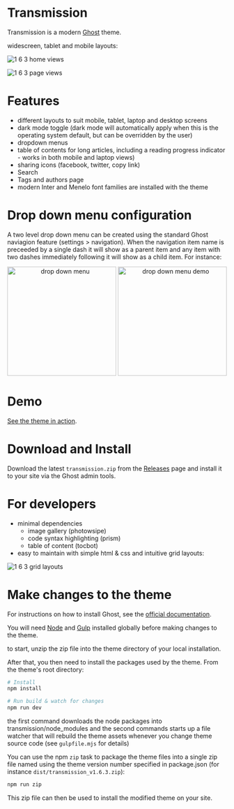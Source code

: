 # Transmission

Transmission is a modern [Ghost](https://ghost.org/) theme.

widescreen, tablet and mobile layouts:

![1 6 3 home views](https://github.com/nickabs/transmission/assets/4947488/78a796b6-c148-4b89-9867-08e90a1072b3)

![1 6 3 page views](https://github.com/nickabs/transmission/assets/4947488/1cfabeb7-40b1-409f-b4db-eedfe4fa5f77)

# Features

- different layouts to suit mobile, tablet, laptop and desktop screens
- dark mode toggle (dark mode will automatically apply when this is the operating system default, but can be overridden by the user)
- dropdown menus 
- table of contents for long articles, including a reading progress indicator - works in both mobile and laptop views)
- sharing icons (facebook, twitter, copy link)
- Search
- Tags and authors page
- modern Inter and Menelo font families are installed with the theme

# Drop down menu configuration
A two level drop down menu can be created using the standard Ghost naviagion feature (settings > navigation).
When the navigation item name is preceeded by a single dash it will show as a parent item and any item with two dashes immediately following it will show as a child item.  For instance:

<div align="center">
    <img height="250" alt="drop down menu" src="https://github.com/nickabs/transmission/assets/4947488/4cefbbd5-284f-45fe-be4c-5db69f95387f">
    <img height="250" alt="drop down menu demo" src="https://github.com/nickabs/transmission/assets/4947488/86f961d5-c2f4-4b3b-be6e-06930f4c1a5e">
</div>

# Demo

[See the theme in action](https://smallworkshop.co.uk).

# Download and Install

Download the latest `transmission.zip` from the [Releases](https://github.com/nickabs/transmission/releases) page and install it to your site via the Ghost admin tools.

# For developers

- minimal dependencies
    - image gallery (photowsipe)
    - code syntax highlighting (prism)
    - table of content (tocbot)
- easy to maintain with simple html & css and intuitive grid layouts:

![1 6 3 grid layouts](https://github.com/nickabs/transmission/assets/4947488/95f142d7-bfe2-42a7-baea-4e4d9727a3ff)

# Make changes to the theme

For instructions on how to install Ghost, see the [official documentation](https://ghost.org/help/).

You will need [Node](https://nodejs.org/) and [Gulp](https://gulpjs.com) installed globally before making changes to the theme.

to start, unzip the zip file into the theme directory of your local installation.

After that, you then need to install the packages used by the theme.  From the theme's root directory:
```bash
# Install
npm install

# Run build & watch for changes
npm run dev
```
the first command downloads the node packages into transmission/node_modules and the second commands starts up a file watcher that will rebuild the theme assets whenever you change theme source code (see `gulpfile.mjs` for details)

You can use the npm `zip` task to package the theme files into a single zip file named using the theme version number specified in package.json (for instance  `dist/transmission_v1.6.3.zip`):
```bash
npm run zip
```

This zip file can then be used to install the modified theme on your site.


